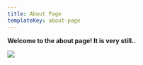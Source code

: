 ```yaml
---
title: About Page
templateKey: about-page
---
```

**Welcome to the about page! It is very still..**

![](/assets/+uJMA1%HScaR2V7dmgxAxA.jpg)
